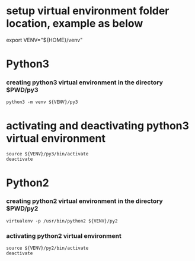 
# setup virtual environment folder location, example as below
export VENV="${HOME}/venv"

# Python3
### creating python3 virtual environment in the directory $PWD/py3
```
python3 -m venv ${VENV}/py3
```

# activating  and deactivating python3 virtual environment
```
source ${VENV}/py3/bin/activate
deactivate
```


# Python2
### creating python2 virtual environment in the directory $PWD/py2
```
virtualenv -p /usr/bin/python2 ${VENV}/py2
```

### activating python2 virtual environment
```
source ${VENV}/py2/bin/activate
deactivate
```

